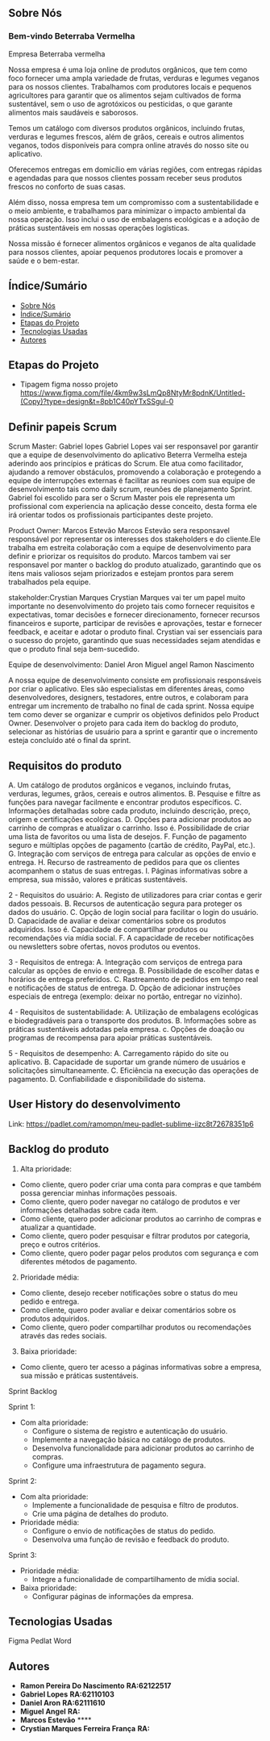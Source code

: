 ## Sobre Nós

### Bem-vindo Beterraba Vermelha

Empresa Beterraba vermelha 

Nossa empresa é uma loja online de produtos orgânicos, que tem como foco fornecer uma ampla variedade de frutas, verduras e legumes veganos para os nossos clientes. Trabalhamos com produtores locais e pequenos agricultores para garantir que os alimentos sejam cultivados de forma sustentável, sem o uso de agrotóxicos ou pesticidas, o que garante alimentos mais saudáveis e saborosos.

Temos um catálogo com diversos produtos orgânicos, incluindo frutas, verduras e legumes frescos, além de grãos, cereais e outros alimentos veganos, todos disponíveis para compra online através do nosso site ou aplicativo.

Oferecemos entregas em domicílio em várias regiões, com entregas rápidas e agendadas para que nossos clientes possam receber seus produtos frescos no conforto de suas casas.

Além disso, nossa empresa tem um compromisso com a sustentabilidade e o meio ambiente, e trabalhamos para minimizar o impacto ambiental da nossa operação. Isso inclui o uso de embalagens ecológicas e a adoção de práticas sustentáveis em nossas operações logísticas.

Nossa missão é fornecer alimentos orgânicos e veganos de alta qualidade para nossos clientes, apoiar pequenos produtores locais e promover a saúde e o bem-estar.

## Índice/Sumário

* [Sobre Nós](#Sobre-Nós) 
* [Índice/Sumário](#Índice-/-Sumário)
* [Etapas do Projeto](#Etapas-do-Projeto)
* [Tecnologias Usadas](#Tecnologias-Usadas)
* [Autores](#Autores)

## Etapas do Projeto
* Tipagem figma nosso projeto 
https://www.figma.com/file/4km9w3sLmQp8NtyMr8pdnK/Untitled-(Copy)?type=design&t=8pb1C40pYTxSSgul-0

## Definir papeis Scrum 
Scrum Master: Gabriel lopes
Gabriel Lopes vai ser responsavel por garantir que a equipe de desenvolvimento do aplicativo Beterra Vermelha esteja aderindo aos princípios e práticas do Scrum. Ele atua como facilitador, ajudando a remover obstáculos, promovendo a colaboração e protegendo a equipe de interrupções externas é facilitar as reunioes com sua equipe de desenvolvimento tais como daily scrum, reunões de planejamento Sprint.
Gabriel foi escolido para ser o Scrum Master pois ele representa um profissional com experiencia na aplicação desse conceito, desta forma ele irá orientar todos os profissionais participantes deste projeto. 

Product Owner: Marcos Estevão 
Marcos Estevão sera responsavel  responsável por representar os interesses dos stakeholders e do cliente.Ele trabalha em estreita colaboração com a equipe de desenvolvimento para definir e priorizar os requisitos do produto.
Marcos tambem vai ser responsavel por manter o backlog do produto atualizado, garantindo que os itens mais valiosos sejam priorizados e estejam prontos para serem trabalhados pela equipe.

stakeholder:Crystian Marques 
Crystian Marques vai ter um papel muito importante no desenvolvimento do projeto tais como fornecer requisitos e expectativas, tomar decisões e fornecer direcionamento, fornecer recursos financeiros e suporte, participar de revisões e aprovações, testar e fornecer feedback, e aceitar e adotar o produto final.
Crystian vai ser essenciais para o sucesso do projeto, garantindo que suas necessidades sejam atendidas e que o produto final seja bem-sucedido. 

Equipe de desenvolvimento:
Daniel Aron
Miguel angel
Ramon Nascimento


A nossa equipe de desenvolvimento consiste em profissionais responsáveis por criar o aplicativo. Eles são especialistas em diferentes áreas, como desenvolvedores, designers, testadores, entre outros, e colaboram para entregar um incremento de trabalho no final de cada sprint.
Nossa equipe tem como dever se organizar e cumprir os objetivos definidos pelo Product Owner. Desenvolver o projeto para cada item do backlog do produto,  selecionar as histórias de usuário para a sprint e garantir que o incremento esteja concluído até o final da sprint.



## Requisitos do produto 


A. Um catálogo de produtos orgânicos e veganos, incluindo frutas, verduras, legumes, grãos, cereais e outros alimentos.
B. Pesquise e filtre as funções para navegar facilmente e encontrar produtos específicos.
C. Informações detalhadas sobre cada produto, incluindo descrição, preço, origem e certificações ecológicas.
D. Opções para adicionar produtos ao carrinho de compras e atualizar o carrinho.
Isso é. Possibilidade de criar uma lista de favoritos ou uma lista de desejos.
F. Função de pagamento seguro e múltiplas opções de pagamento (cartão de crédito, PayPal, etc.).
G. Integração com serviços de entrega para calcular as opções de envio e entrega.
H. Recurso de rastreamento de pedidos para que os clientes acompanhem o status de suas entregas.
I. Páginas informativas sobre a empresa, sua missão, valores e práticas sustentáveis.

2 - Requisitos do usuário:
A. Registo de utilizadores para criar contas e gerir dados pessoais.
B. Recursos de autenticação segura para proteger os dados do usuário.
C. Opção de login social para facilitar o login do usuário.
D. Capacidade de avaliar e deixar comentários sobre os produtos adquiridos.
Isso é. Capacidade de compartilhar produtos ou recomendações via mídia social.
F. A capacidade de receber notificações ou newsletters sobre ofertas, novos produtos ou eventos.

3 - Requisitos de entrega:
A. Integração com serviços de entrega para calcular as opções de envio e entrega.
B. Possibilidade de escolher datas e horários de entrega preferidos.
C. Rastreamento de pedidos em tempo real e notificações de status de entrega.
D. Opção de adicionar instruções especiais de entrega (exemplo: deixar no portão, entregar no vizinho).

4 - Requisitos de sustentabilidade:
A. Utilização de embalagens ecológicas e biodegradáveis ​​para o transporte dos produtos.
B. Informações sobre as práticas sustentáveis ​​adotadas pela empresa.
c. Opções de doação ou programas de recompensa para apoiar práticas sustentáveis.

5 - Requisitos de desempenho:
A. Carregamento rápido do site ou aplicativo.
B. Capacidade de suportar um grande número de usuários e solicitações simultaneamente.
C. Eficiência na execução das operações de pagamento.
D. Confiabilidade e disponibilidade do sistema.



## User History do desenvolvimento 

Link: https://padlet.com/ramompn/meu-padlet-sublime-iizc8t72678351p6



## Backlog do produto

1. Alta prioridade:
- Como cliente, quero poder criar uma conta para compras e que também possa gerenciar minhas informações pessoais.
- Como cliente, quero poder navegar no catálogo de produtos e ver informações detalhadas sobre cada item.
- Como cliente, quero poder adicionar produtos ao carrinho de compras e atualizar a quantidade.
- Como cliente, quero poder pesquisar e filtrar produtos por categoria, preço e outros critérios.
- Como cliente, quero poder pagar pelos produtos com segurança e com diferentes métodos de pagamento.

2. Prioridade média:
- Como cliente, desejo receber notificações sobre o status do meu pedido e entrega.
- Como cliente, quero poder avaliar e deixar comentários sobre os produtos adquiridos.
- Como cliente, quero poder compartilhar produtos ou recomendações através das redes sociais.

3. Baixa prioridade:
- Como cliente, quero ter acesso a páginas informativas sobre a empresa, sua missão e práticas sustentáveis.

Sprint Backlog 

Sprint 1:

- Com alta prioridade:
    - Configure o sistema de registro e autenticação do usuário.
    - Implemente a navegação básica no catálogo de produtos.
    - Desenvolva funcionalidade para adicionar produtos ao carrinho de compras.
    - Configure uma infraestrutura de pagamento segura.

Sprint 2:

- Com alta prioridade:
    - Implemente a funcionalidade de pesquisa e filtro de produtos.
    - Crie uma página de detalhes do produto.
- Prioridade média:
    - Configure o envio de notificações de status do pedido.
    - Desenvolva uma função de revisão e feedback do produto.

Sprint 3:

- Prioridade média:
    - Integre a funcionalidade de compartilhamento de mídia social.
- Baixa prioridade:
    - Configurar páginas de informações da empresa.






## Tecnologias Usadas
Figma
Pedlat
Word



## Autores

 - **Ramon Pereira Do Nascimento** **RA:62122517**
 - **Gabriel Lopes** **RA:62110103**
 - **Daniel Aron** **RA:62111610**
 - **Miguel Angel** **RA:**
 - **Marcos Estevão** ****
 - **Crystian Marques Ferreira França** **RA:**

